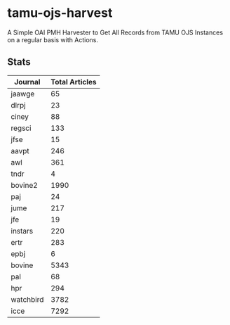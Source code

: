 # tamu-ojs-harvest

A Simple OAI PMH Harvester to Get All Records from TAMU OJS Instances on a regular basis with Actions.

## Stats

| Journal | Total Articles |
| -------- | ------- |
| jaawge | 65 |
| dlrpj | 23 |
| ciney | 88 |
| regsci | 133 |
| jfse | 15 |
| aavpt | 246 |
| awl | 361 |
| tndr | 4 |
| bovine2 | 1990 |
| paj | 24 |
| jume | 217 |
| jfe | 19 |
| instars | 220 |
| ertr | 283 |
| epbj | 6 |
| bovine | 5343 |
| pal | 68 |
| hpr | 294 |
| watchbird | 3782 |
| icce | 7292 |
